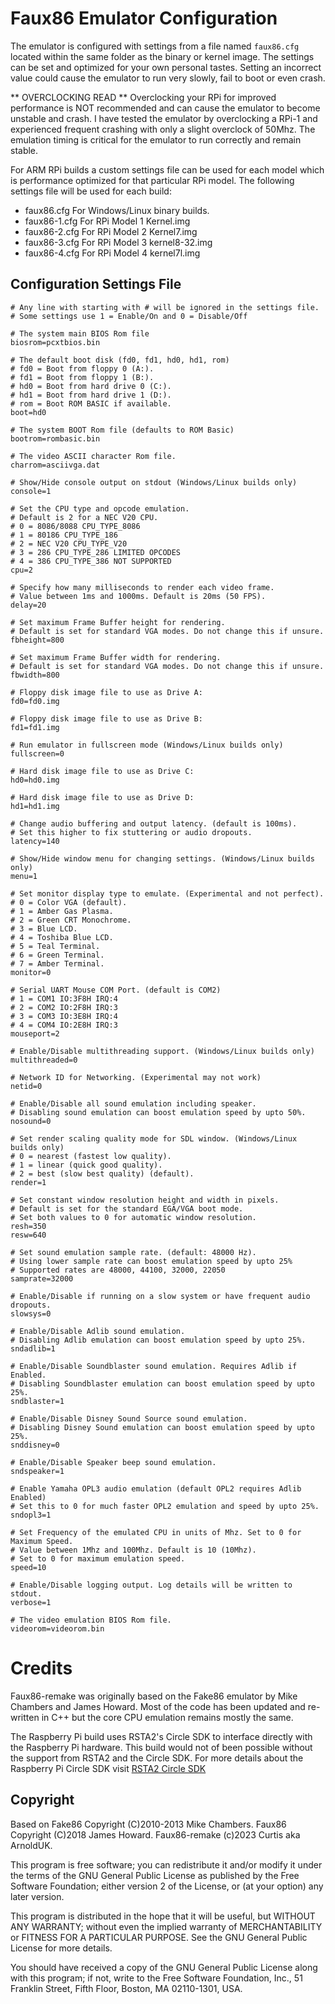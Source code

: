 # Faux86 Emulator Configuration
The emulator is configured with settings from a file named `faux86.cfg` located within the same folder
as the binary or kernel image. The settings can be set and optimized for your own personal tastes.
Setting an incorrect value could cause the emulator to run very slowly, fail to boot or even crash.

** OVERCLOCKING READ **
Overclocking your RPi for improved performance is NOT recommended and can cause the emulator to
become unstable and crash. I have tested the emulator by overclocking a RPi-1 and experienced
frequent crashing with only a slight overclock of 50Mhz. The emulation timing is critical for the
emulator to run correctly and remain stable.

For ARM RPi builds a custom settings file can be used for each model which is performance optimized for
that particular RPi model. The following settings file will be used for each build:

- faux86.cfg      For Windows/Linux binary builds.
- faux86-1.cfg    For RPi Model 1 Kernel.img
- faux86-2.cfg    For RPi Model 2 Kernel7.img
- faux86-3.cfg    For RPi Model 3 kernel8-32.img
- faux86-4.cfg    For RPi Model 4 kernel7l.img

## Configuration Settings File
```
# Any line with starting with # will be ignored in the settings file.
# Some settings use 1 = Enable/On and 0 = Disable/Off

# The system main BIOS Rom file
biosrom=pcxtbios.bin

# The default boot disk (fd0, fd1, hd0, hd1, rom)
# fd0 = Boot from floppy 0 (A:).
# fd1 = Boot from floppy 1 (B:).
# hd0 = Boot from hard drive 0 (C:).
# hd1 = Boot from hard drive 1 (D:).		
# rom = Boot ROM BASIC if available.
boot=hd0

# The system BOOT Rom file (defaults to ROM Basic)
bootrom=rombasic.bin

# The video ASCII character Rom file.
charrom=asciivga.dat

# Show/Hide console output on stdout (Windows/Linux builds only)
console=1

# Set the CPU type and opcode emulation.
# Default is 2 for a NEC V20 CPU.
# 0 = 8086/8088 CPU_TYPE_8086
# 1 = 80186 CPU_TYPE_186
# 2 = NEC V20 CPU_TYPE_V20
# 3 = 286 CPU_TYPE_286 LIMITED OPCODES
# 4 = 386 CPU_TYPE_386 NOT SUPPORTED
cpu=2

# Specify how many milliseconds to render each video frame.
# Value between 1ms and 1000ms. Default is 20ms (50 FPS).
delay=20

# Set maximum Frame Buffer height for rendering.
# Default is set for standard VGA modes. Do not change this if unsure.
fbheight=800

# Set maximum Frame Buffer width for rendering.
# Default is set for standard VGA modes. Do not change this if unsure.
fbwidth=800

# Floppy disk image file to use as Drive A:
fd0=fd0.img

# Floppy disk image file to use as Drive B:
fd1=fd1.img

# Run emulator in fullscreen mode (Windows/Linux builds only)
fullscreen=0

# Hard disk image file to use as Drive C:
hd0=hd0.img

# Hard disk image file to use as Drive D:
hd1=hd1.img

# Change audio buffering and output latency. (default is 100ms).
# Set this higher to fix stuttering or audio dropouts.
latency=140

# Show/Hide window menu for changing settings. (Windows/Linux builds only)
menu=1

# Set monitor display type to emulate. (Experimental and not perfect).
# 0 = Color VGA (default).
# 1 = Amber Gas Plasma.
# 2 = Green CRT Monochrome.
# 3 = Blue LCD.
# 4 = Toshiba Blue LCD.
# 5 = Teal Terminal.
# 6 = Green Terminal.
# 7 = Amber Terminal.
monitor=0

# Serial UART Mouse COM Port. (default is COM2)
# 1 = COM1 IO:3F8H IRQ:4
# 2 = COM2 IO:2F8H IRQ:3
# 3 = COM3 IO:3E8H IRQ:4
# 4 = COM4 IO:2E8H IRQ:3
mouseport=2

# Enable/Disable multithreading support. (Windows/Linux builds only)
multithreaded=0

# Network ID for Networking. (Experimental may not work)
netid=0

# Enable/Disable all sound emulation including speaker.
# Disabling sound emulation can boost emulation speed by upto 50%.
nosound=0

# Set render scaling quality mode for SDL window. (Windows/Linux builds only)
# 0 = nearest (fastest low quality).
# 1 = linear (quick good quality).
# 2 = best (slow best quality) (default).
render=1

# Set constant window resolution height and width in pixels.
# Default is set for the standard EGA/VGA boot mode.
# Set both values to 0 for automatic window resolution.
resh=350
resw=640

# Set sound emulation sample rate. (default: 48000 Hz).
# Using lower sample rate can boost emulation speed by upto 25%
# Supported rates are 48000, 44100, 32000, 22050
samprate=32000

# Enable/Disable if running on a slow system or have frequent audio dropouts.
slowsys=0

# Enable/Disable Adlib sound emulation.
# Disabling Adlib emulation can boost emulation speed by upto 25%.
sndadlib=1

# Enable/Disable Soundblaster sound emulation. Requires Adlib if Enabled.
# Disabling Soundblaster emulation can boost emulation speed by upto 25%.
sndblaster=1

# Enable/Disable Disney Sound Source sound emulation.
# Disabling Disney Sound emulation can boost emulation speed by upto 25%.
snddisney=0

# Enable/Disable Speaker beep sound emulation.
sndspeaker=1

# Enable Yamaha OPL3 audio emulation (default OPL2 requires Adlib Enabled)
# Set this to 0 for much faster OPL2 emulation and speed by upto 25%.
sndopl3=1

# Set Frequency of the emulated CPU in units of Mhz. Set to 0 for Maximum Speed.
# Value between 1Mhz and 100Mhz. Default is 10 (10Mhz).
# Set to 0 for maximum emulation speed.
speed=10

# Enable/Disable logging output. Log details will be written to stdout.
verbose=1

# The video emulation BIOS Rom file.
videorom=videorom.bin
```

# Credits
Faux86-remake was originally based on the Fake86 emulator by Mike Chambers and James Howard.
Most of the code has been updated and re-written in C++ but the core CPU emulation remains mostly the same.

The Raspberry Pi build uses RSTA2's Circle SDK to interface directly with the Raspberry Pi hardware.
This build would not of been possible without the support from RSTA2 and the Circle SDK. 
For more details about the Raspberry Pi Circle SDK visit [RSTA2 Circle SDK](https://github.com/rsta2/circle)

## Copyright
Based on Fake86 Copyright (C)2010-2013 Mike Chambers.
Faux86 Copyright (C)2018 James Howard.
Faux86-remake (c)2023 Curtis aka ArnoldUK.

This program is free software; you can redistribute it and/or
modify it under the terms of the GNU General Public License
as published by the Free Software Foundation; either version 2
of the License, or (at your option) any later version.

This program is distributed in the hope that it will be useful,
but WITHOUT ANY WARRANTY; without even the implied warranty of
MERCHANTABILITY or FITNESS FOR A PARTICULAR PURPOSE.  See the
GNU General Public License for more details.

You should have received a copy of the GNU General Public License
along with this program; if not, write to the Free Software
Foundation, Inc., 51 Franklin Street, Fifth Floor, Boston, MA  02110-1301, USA.
